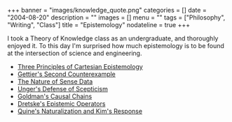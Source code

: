 +++
banner = "images/knowledge_quote.png"
categories = []
date = "2004-08-20"
description = ""
images = []
menu = ""
tags = ["Philosophy", "Writing", "Class"]
title = "Epistemology"
nodateline = true
+++

I took a Theory of Knowledge class as an undergraduate, and thoroughly enjoyed it. To this day I'm surprised how much epistemology is to be found at the intersection of science and engineering. 


* [Three Principles of Cartesian Epistemology](images/epistemology_2.pdf)
* [Gettier's Second Counterexample](images/epistemology_4.pdf)
* [The Nature of Sense Data](images/epistemology_6.pdf)
* [Unger's Defense of Scepticism](images/epistemology_7.pdf)
* [Goldman's Causal Chains](images/goldman.pdf)
* [Dretske's Epistemic Operators](images/dretske.pdf)
* [Quine's Naturalization and Kim's Response](images/quine.pdf)
